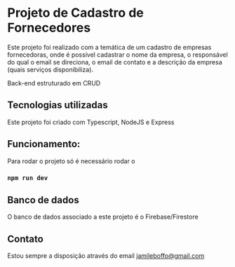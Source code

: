 # Projeto de Cadastro de Fornecedores

Este projeto foi realizado com a temática de um cadastro de empresas fornecedoras, onde é possível cadastrar o nome da empresa, o responsável do qual o email se direciona, o email de contato e a descrição da empresa (quais serviços disponibiliza).

Back-end estruturado em CRUD

## Tecnologias utilizadas

Este projeto foi criado com Typescript, NodeJS e Express

## Funcionamento:

Para rodar o projeto só é necessário rodar o 
### `npm run dev`

## Banco de dados

O banco de dados associado a este projeto é o Firebase/Firestore

## Contato

Estou sempre a disposição através do email jamileboffo@gmail.com

